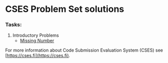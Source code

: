 # CSES Problem Set solutions

### Tasks:
1. Introductory Problems
    * [Missing Number](./MissingNumber/)

For more information about Code Submission Evaluation System (CSES)
see [https://cses.fi](https://cses.fi). 
